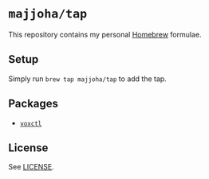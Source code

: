 # `majjoha/tap`
This repository contains my personal [Homebrew](https://brew.sh) formulae.

## Setup
Simply run `brew tap majjoha/tap` to add the tap.

## Packages
* [`voxctl`](https://github.com/majjoha/voxctl)

## License
See [LICENSE](https://github.com/majjoha/homebrew-tap/blob/master/LICENSE).
